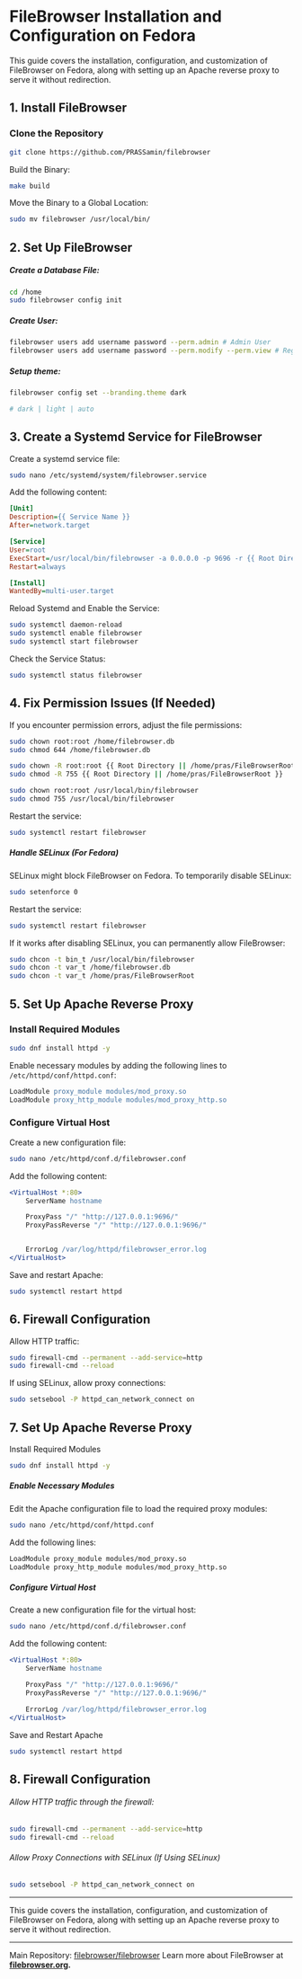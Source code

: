 # FileBrowser Installation and Configuration on Fedora

This guide covers the installation, configuration, and customization of FileBrowser on Fedora, along with setting up an Apache reverse proxy to serve it without redirection.

## 1. Install FileBrowser

### Clone the Repository

```bash
git clone https://github.com/PRASSamin/filebrowser
```

Build the Binary:

```bash
make build
```

Move the Binary to a Global Location:

```bash
sudo mv filebrowser /usr/local/bin/
```

## 2. Set Up FileBrowser

##### Create a Database File:

```bash
cd /home
sudo filebrowser config init
```

##### Create User:

```bash
filebrowser users add username password --perm.admin # Admin User
filebrowser users add username password --perm.modify --perm.view # Regular User
```

##### Setup theme:

```bash
filebrowser config set --branding.theme dark

# dark | light | auto
```

## 3. Create a Systemd Service for FileBrowser

Create a systemd service file:

```bash
sudo nano /etc/systemd/system/filebrowser.service
```

Add the following content:

```ini
[Unit]
Description={{ Service Name }}
After=network.target

[Service]
User=root
ExecStart=/usr/local/bin/filebrowser -a 0.0.0.0 -p 9696 -r {{ Root Directory || /home/pras/FileBrowserRoot }} -d {{ Database Location || /home/filebrowser.db }}
Restart=always

[Install]
WantedBy=multi-user.target
```

Reload Systemd and Enable the Service:

```bash
sudo systemctl daemon-reload
sudo systemctl enable filebrowser
sudo systemctl start filebrowser
```

Check the Service Status:

```bash
sudo systemctl status filebrowser
```

## 4. Fix Permission Issues (If Needed)

If you encounter permission errors, adjust the file permissions:

```bash
sudo chown root:root /home/filebrowser.db
sudo chmod 644 /home/filebrowser.db

sudo chown -R root:root {{ Root Directory || /home/pras/FileBrowserRoot }}
sudo chmod -R 755 {{ Root Directory || /home/pras/FileBrowserRoot }}

sudo chown root:root /usr/local/bin/filebrowser
sudo chmod 755 /usr/local/bin/filebrowser
```

Restart the service:

```bash
sudo systemctl restart filebrowser
```

##### Handle SELinux (For Fedora)

SELinux might block FileBrowser on Fedora. To temporarily disable SELinux:

```bash
sudo setenforce 0
```

Restart the service:

```bash
sudo systemctl restart filebrowser
```

If it works after disabling SELinux, you can permanently allow FileBrowser:

```bash
sudo chcon -t bin_t /usr/local/bin/filebrowser
sudo chcon -t var_t /home/filebrowser.db
sudo chcon -t var_t /home/pras/FileBrowserRoot
```

## 5. Set Up Apache Reverse Proxy

### Install Required Modules

```bash
sudo dnf install httpd -y
```

Enable necessary modules by adding the following lines to `/etc/httpd/conf/httpd.conf`:

```apache
LoadModule proxy_module modules/mod_proxy.so
LoadModule proxy_http_module modules/mod_proxy_http.so
```

### Configure Virtual Host

Create a new configuration file:

```bash
sudo nano /etc/httpd/conf.d/filebrowser.conf
```

Add the following content:

```apache
<VirtualHost *:80>
    ServerName hostname

    ProxyPass "/" "http://127.0.0.1:9696/"
    ProxyPassReverse "/" "http://127.0.0.1:9696/"


    ErrorLog /var/log/httpd/filebrowser_error.log
</VirtualHost>
```

Save and restart Apache:

```bash
sudo systemctl restart httpd
```

## 6. Firewall Configuration

Allow HTTP traffic:

```bash
sudo firewall-cmd --permanent --add-service=http
sudo firewall-cmd --reload
```

If using SELinux, allow proxy connections:

```bash
sudo setsebool -P httpd_can_network_connect on
```

## 7. Set Up Apache Reverse Proxy

Install Required Modules

```bash
sudo dnf install httpd -y
```

##### Enable Necessary Modules

Edit the Apache configuration file to load the required proxy modules:

```bash
sudo nano /etc/httpd/conf/httpd.conf
```

Add the following lines:

```bash
LoadModule proxy_module modules/mod_proxy.so
LoadModule proxy_http_module modules/mod_proxy_http.so
```

##### Configure Virtual Host

Create a new configuration file for the virtual host:

```bash
sudo nano /etc/httpd/conf.d/filebrowser.conf
```

Add the following content:

```apache
<VirtualHost *:80>
    ServerName hostname

    ProxyPass "/" "http://127.0.0.1:9696/"
    ProxyPassReverse "/" "http://127.0.0.1:9696/"

    ErrorLog /var/log/httpd/filebrowser_error.log
</VirtualHost>
```

Save and Restart Apache

```bash
sudo systemctl restart httpd
```

## 8. Firewall Configuration

###### Allow HTTP traffic through the firewall:

```bash
sudo firewall-cmd --permanent --add-service=http
sudo firewall-cmd --reload
```

###### Allow Proxy Connections with SELinux (If Using SELinux)

```bash
sudo setsebool -P httpd_can_network_connect on
```

---

This guide covers the installation, configuration, and customization of FileBrowser on Fedora, along with setting up an Apache reverse proxy to serve it without redirection.

---

Main Repository: [filebrowser/filebrowser](https://github.com/filebrowser/filebrowser)
Learn more about FileBrowser at **[filebrowser.org](https://filebrowser.org/).**
